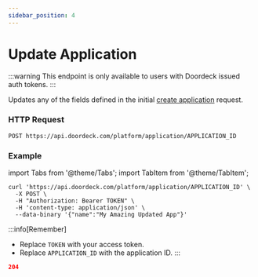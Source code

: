 ```yaml
---
sidebar_position: 4
---
```


# Update Application

:::warning
This endpoint is only available to users with Doordeck issued auth tokens.
:::

Updates any of the fields defined in the initial [create application](./create-application.md) request.

### HTTP Request

`POST https://api.doordeck.com/platform/application/APPLICATION_ID`

### Example

import Tabs from '@theme/Tabs';
import TabItem from '@theme/TabItem';

<Tabs>
<TabItem value="request" label="Request">

```shell showLineNumbers title="CURL"
curl 'https://api.doordeck.com/platform/application/APPLICATION_ID' \
  -X POST \
  -H "Authorization: Bearer TOKEN" \
  -H 'content-type: application/json' \
  --data-binary '{"name":"My Amazing Updated App"}'
```

:::info[Remember]
* Replace `TOKEN` with your access token.
* Replace `APPLICATION_ID` with the application ID.
:::

</TabItem>
<TabItem value="response" label="Response">

```json showLineNumbers title="HTTP CODE"
204
```

</TabItem>
</Tabs>
